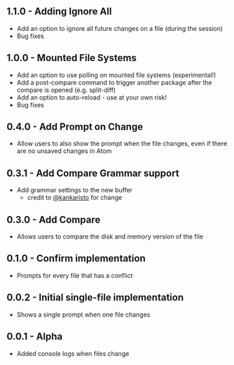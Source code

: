 ## 1.1.0 - Adding Ignore All
* Add an option to ignore all future changes on a file (during the session)
* Bug fixes

## 1.0.0 - Mounted File Systems
* Add an option to use polling on mounted file systems (experimental!)
* Add a post-compare command to trigger another package after the compare is opened (e.g. split-diff)
* Add an option to auto-reload - use at your own risk!
* Bug fixes

## 0.4.0 - Add Prompt on Change
* Allow users to also show the prompt when the file changes, even if there are no unsaved changes in Atom

## 0.3.1 - Add Compare Grammar support
* Add grammar settings to the new buffer
  * credit to [@kankaristo](https://github.com/lwblackledge/file-watcher/issues/1#issuecomment-109119005) for change

## 0.3.0 - Add Compare
* Allows users to compare the disk and memory version of the file

## 0.1.0 - Confirm implementation
* Prompts for every file that has a conflict

## 0.0.2 - Initial single-file implementation
* Shows a single prompt when one file changes

## 0.0.1 - Alpha
* Added console logs when files change
